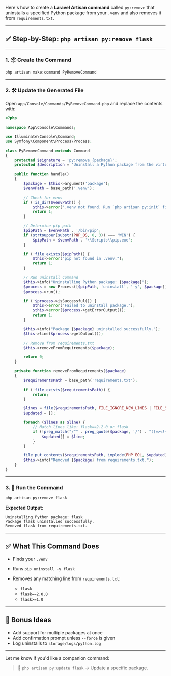 Here's how to create a **Laravel Artisan command** called `py:remove` that uninstalls a specified Python package from your `.venv` and also removes it from `requirements.txt`.

---

## ✅ Step-by-Step: `php artisan py:remove flask`

---

### 1. 📦 Create the Command

```bash
php artisan make:command PyRemoveCommand
```

---

### 2. 🛠 Update the Generated File

Open `app/Console/Commands/PyRemoveCommand.php` and replace the contents with:

```php
<?php

namespace App\Console\Commands;

use Illuminate\Console\Command;
use Symfony\Component\Process\Process;

class PyRemoveCommand extends Command
{
    protected $signature = 'py:remove {package}';
    protected $description = 'Uninstall a Python package from the virtual environment and update requirements.txt';

    public function handle()
    {
        $package = $this->argument('package');
        $venvPath = base_path('.venv');

        // Check for venv
        if (!is_dir($venvPath)) {
            $this->error('.venv not found. Run `php artisan py:init` first.');
            return 1;
        }

        // Determine pip path
        $pipPath = $venvPath . '/bin/pip';
        if (strtoupper(substr(PHP_OS, 0, 3)) === 'WIN') {
            $pipPath = $venvPath . '\\Scripts\\pip.exe';
        }

        if (!file_exists($pipPath)) {
            $this->error("pip not found in .venv.");
            return 1;
        }

        // Run uninstall command
        $this->info("Uninstalling Python package: {$package}");
        $process = new Process([$pipPath, 'uninstall', '-y', $package]);
        $process->run();

        if (!$process->isSuccessful()) {
            $this->error("Failed to uninstall package.");
            $this->error($process->getErrorOutput());
            return 1;
        }

        $this->info("Package {$package} uninstalled successfully.");
        $this->line($process->getOutput());

        // Remove from requirements.txt
        $this->removeFromRequirements($package);

        return 0;
    }

    private function removeFromRequirements($package)
    {
        $requirementsPath = base_path('requirements.txt');

        if (!file_exists($requirementsPath)) {
            return;
        }

        $lines = file($requirementsPath, FILE_IGNORE_NEW_LINES | FILE_SKIP_EMPTY_LINES);
        $updated = [];

        foreach ($lines as $line) {
            // Match lines like: flask==2.2.0 or flask
            if (!preg_match("/^" . preg_quote($package, '/') . "([=><!~].*)?$/i", trim($line))) {
                $updated[] = $line;
            }
        }

        file_put_contents($requirementsPath, implode(PHP_EOL, $updated) . PHP_EOL);
        $this->info("Removed {$package} from requirements.txt.");
    }
}
```

---

### 3. 🧪 Run the Command

```bash
php artisan py:remove flask
```

**Expected Output:**

```
Uninstalling Python package: flask
Package flask uninstalled successfully.
Removed flask from requirements.txt.
```

---

## ✅ What This Command Does

* Finds your `.venv`
* Runs `pip uninstall -y flask`
* Removes any matching line from `requirements.txt`:

  * `flask`
  * `flask==2.0.0`
  * `flask>=1.0`

---

## 🧠 Bonus Ideas

* Add support for multiple packages at once
* Add confirmation prompt unless `--force` is given
* Log uninstalls to `storage/logs/python.log`

---

Let me know if you'd like a companion command:

> 🔁 `php artisan py:update flask` → Update a specific package.

